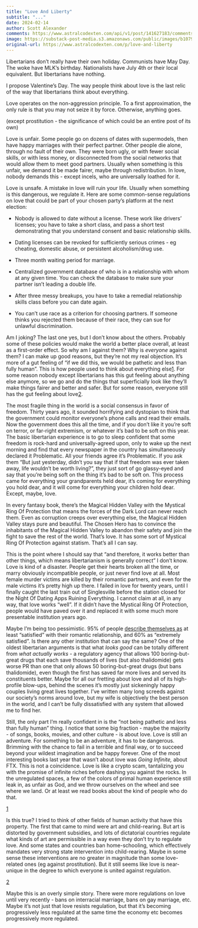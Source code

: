 ```yaml
---
title: "Love And Liberty"
subtitle: "..."
date: 2024-02-14
author: Scott Alexander
comments: https://www.astralcodexten.com/api/v1/post/141627183/comments?&all_comments=true
image: https://substack-post-media.s3.amazonaws.com/public/images/b1079df4-65e2-46ff-a854-d62e32e4bbde_1455x879.png
original-url: https://www.astralcodexten.com/p/love-and-liberty
---
```

Libertarians don’t really have their own holiday. Communists have May Day. The woke have MLK’s birthday. Nationalists have July 4th or their local equivalent. But libertarians have nothing. 

I propose Valentine’s Day. The way people think about love is the last relic of the way that libertarians think about everything.

Love operates on the non-aggression principle. To a first approximation, the only rule is that you may not seize it by force. Otherwise, anything goes.

(except prostitution - the significance of which could be an entire post of its own)

Love is unfair. Some people go on dozens of dates with supermodels, then have happy marriages with their perfect partner. Other people die alone, through no fault of their own. They were born ugly, or with fewer social skills, or with less money, or disconnected from the social networks that would allow them to meet good partners. Usually when something is this unfair, we demand it be made fairer, maybe through redistribution. In love, nobody demands this - except incels, who are universally loathed for it.

Love is unsafe. A mistake in love will ruin your life. Usually when something is this dangerous, we regulate it. Here are some common-sense regulations on love that could be part of your chosen party’s platform at the next election:

  * Nobody is allowed to date without a license. These work like drivers’ licenses; you have to take a short class, and pass a short test demonstrating that you understand consent and basic relationship skills. 

  * Dating licenses can be revoked for sufficiently serious crimes - eg cheating, domestic abuse, or persistent alcoholism/drug use.

  * Three month waiting period for marriage.

  * Centralized government database of who is in a relationship with whom at any given time. You can check the database to make sure your partner isn’t leading a double life.

  * After three messy breakups, you have to take a remedial relationship skills class before you can date again.

  * You can’t use race as a criterion for choosing partners. If someone thinks you rejected them because of their race, they can sue for unlawful discrimination.




Am I joking? The last one yes, but I don’t know about the others. Probably some of these policies would make the world a better place overall, at least as a first-order effect. So why am I against them? Why is _everyone_ against them? I can make up good reasons, but they’re not my real objection. It’s more of a gut feeling of “if we did this, we would be pathetic and less than fully human”. This is how people used to think about everything else[1](/p/love-and-liberty?utm_source=substack&utm_medium=email#footnote-1-141627183). For some reason nobody except libertarians has this gut feeling about anything else anymore, so we go and do the things that superficially look like they’ll make things fairer and better and safer. But for some reason, everyone still has the gut feeling about love[2](/p/love-and-liberty?utm_source=substack&utm_medium=email#footnote-2-141627183).

The most fragile thing in the world is a social consensus in favor of freedom. Thirty years ago, it sounded horrifying and dystopian to think that the government could monitor everyone’s phone calls and read their emails. Now the government does this all the time, and if you don’t like it you’re soft on terror, or far-right extremism, or whatever it’s bad to be soft on this year. The basic libertarian experience is to go to sleep confident that some freedom is rock-hard and universally-agreed upon, only to wake up the next morning and find that every newspaper in the country has simultaneously declared it Problematic. All your friends agree it’s Problematic. If you ask them “But just yesterday, didn’t you say that if that freedom was ever taken away, life wouldn’t be worth living?”, they just sort of go glassy-eyed and say that you’re being soft on the thing it’s bad to be soft on. This process came for everything your grandparents held dear, it’s coming for everything you hold dear, and it will come for everything your children hold dear. Except, maybe, love.

In every fantasy book, there’s the Magical Hidden Valley with the Mystical Ring Of Protection that means the forces of the Dark Lord can never reach them. Even as corruption creeps over everything else, the Magical Hidden Valley stays pure and beautiful. The Chosen Hero has to convince the inhabitants of the Magical Hidden Valley to abandon their safety and join the fight to save the rest of the world. That’s love. It has some sort of Mystical Ring Of Protection against statism. That’s all I can say.

This is the point where I should say that “and therefore, it works better than other things, which means libertarianism is generally correct” I don’t know. Love is kind of a disaster. People get their hearts broken all the time, or marry obviously incompatible people, or just never find love at all. Most female murder victims are killed by their romantic partners, and even for the male victims it’s pretty high up there. I failed in love for twenty years, until I finally caught the last train out of Singlesville before the station closed for the Night Of Dating Apps Ruining Everything. I cannot claim at all, in any way, that love works “well”. If it didn’t have the Mystical Ring Of Protection, people would have paved over it and replaced it with some much more presentable institution years ago.

Maybe I’m being too pessimistic. 95% of people [describe themselves as](https://www.monmouth.edu/polling-institute/reports/monmouthpoll_us_020722/) at least “satisfied” with their romantic relationship, and 60% as “extremely satisfied”. Is there any other institution that can say the same? One of the oldest libertarian arguments is that what _looks good_ can be totally different from _what actually works_ \- a regulatory agency that allows 100 boring-but-great drugs that each save thousands of lives (but also thalidomide) gets worse PR than one that only allows 50 boring-but-great drugs (but bans thalidomide), even though the first has saved far more lives and served its constituents better. Maybe for all our fretting about love and all of its high-profile blow-ups, behind the scenes it’s mostly just sickeningly happy couples living great lives together. I’ve written many long screeds against our society’s norms around love, but my wife is objectively the best person in the world, and I can’t be fully dissatisfied with any system that allowed me to find her.

Still, the only part I’m really confident in is the “not being pathetic and less than fully human” thing. I notice that some big fraction - maybe the majority - of songs, books, movies, and other culture - is about love. Love is still an adventure. For something to be an adventure, it has to be dangerous. Brimming with the chance to fail in a terrible and final way, or to succeed beyond your wildest imagination and be happy forever. One of the most interesting books last year that wasn’t about love was _Going Infinite,_ about FTX. This is not a coincidence. Love is like a crypto scam, tantalizing you with the promise of infinite riches before dashing you against the rocks. In the unregulated spaces, a few of the colors of primal human experience still leak in, as unfair as God, and we throw ourselves on the wheel and see where we land. Or at least we read books about the kind of people who do that.

[1](/p/love-and-liberty?utm_source=substack&utm_medium=email#footnote-anchor-1-141627183)

Is this true? I tried to think of other fields of human activity that have this property. The first that came to mind were art and child-rearing. But art is distorted by government subsidies, and lots of dictatorial countries regulate what kinds of art are permissible in a way even they don’t try to regulate love. And some states and countries ban home-schooling, which effectively mandates very strong state intervention into child-rearing. Maybe in some sense these interventions are no greater in magnitude than some love-related ones (eg against prostitution). But it still seems like love is near-unique in the degree to which everyone is united against regulation.

[2](/p/love-and-liberty?utm_source=substack&utm_medium=email#footnote-anchor-2-141627183)

Maybe this is an overly simple story. There were more regulations on love until very recently - bans on interracial marriage, bans on gay marriage, etc. Maybe it’s not just that love resists regulation, but that it’s becoming progressively less regulated at the same time the economy etc becomes progressively more regulated.
